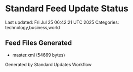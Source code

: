 # Standard Feed Update Status
Last updated: Fri Jul 25 06:42:21 UTC 2025
Categories: technology,business,world

## Feed Files Generated
- master.xml (54669 bytes)

Generated by Standard Updates Workflow
